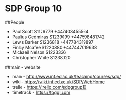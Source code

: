# SDP Group 10


##People

* Paul    Scott    S1126779 +447403455564
* Paulius Gedminas S1239099 +447598481742
* Lewis   Barker   S1236818 +447784319897
* Finlay  Mcafee   S1220880 +447447019638
* Michaeil    Nelson  S1223336
* Christopher White   S1238020 

##main - website

* main   - http://www.inf.ed.ac.uk/teaching/courses/sdp/
* wiki   - https://wiki.inf.ed.ac.uk/SDP/WebHome
* trello - https://trello.com/sdpgroup10
* timetrack - https://toggl.com